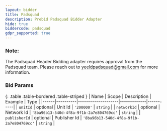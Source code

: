 ```yaml
---
layout: bidder
title: Padsquad
description: Prebid Padsquad Bidder Adapter
hide: true
biddercode: padsquad
gdpr_supported: true
---
```


### Note:

The Padsquad Header Bidding adapter requires approval from the Padsquad team. Please reach out to  <yeeldpadsquad@gmail.com> for more information.


### Bid Params

{: .table .table-bordered .table-striped }
| Name | Scope    | Description        | Example     | Type      |
|------|----------|--------------------|-------------|-----------|
| `unitId` | optional | Unit Id | `'200000'` | `string`  |
| `networkId` | optional | Network Id       | `'8ba96b13-540d-4f8a-9f1b-2a7e804769cc'`     | `string` |
| `publisherId` | optional | Publisher Id       | `'8ba96b13-540d-4f8a-9f1b-2a7e804769cc'`     | `string` |
